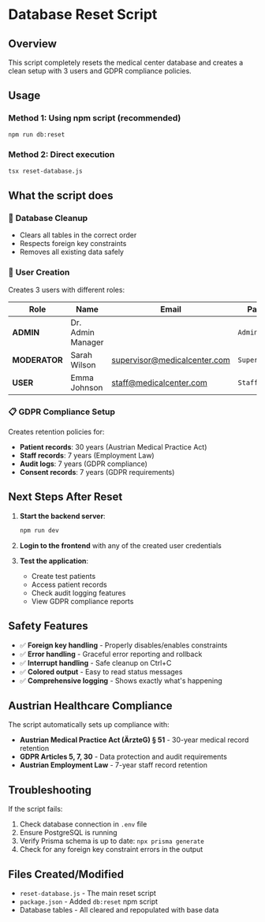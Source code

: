 # Database Reset Script

## Overview
This script completely resets the medical center database and creates a clean setup with 3 users and GDPR compliance policies.

## Usage

### Method 1: Using npm script (recommended)
```bash
npm run db:reset
```

### Method 2: Direct execution
```bash
tsx reset-database.js
```

## What the script does

### 🧹 **Database Cleanup**
- Clears all tables in the correct order
- Respects foreign key constraints
- Removes all existing data safely

### 👥 **User Creation**
Creates 3 users with different roles:

| Role | Name | Email | Password | Specialization |
|------|------|-------|----------|----------------|
| **ADMIN** | Dr. Admin Manager |   | `Admin123!` | Medical Massage |
| **MODERATOR** | Sarah Wilson | supervisor@medicalcenter.com | `Supervisor123!` | Physiotherapy |
| **USER** | Emma Johnson | staff@medicalcenter.com | `Staff123!` | Massage |

### 📋 **GDPR Compliance Setup**
Creates retention policies for:
- **Patient records**: 30 years (Austrian Medical Practice Act)
- **Staff records**: 7 years (Employment Law)
- **Audit logs**: 7 years (GDPR compliance)
- **Consent records**: 7 years (GDPR requirements)

## Next Steps After Reset

1. **Start the backend server**:
   ```bash
   npm run dev
   ```

2. **Login to the frontend** with any of the created user credentials

3. **Test the application**:
   - Create test patients
   - Access patient records
   - Check audit logging features
   - View GDPR compliance reports

## Safety Features

- ✅ **Foreign key handling** - Properly disables/enables constraints
- ✅ **Error handling** - Graceful error reporting and rollback
- ✅ **Interrupt handling** - Safe cleanup on Ctrl+C
- ✅ **Colored output** - Easy to read status messages
- ✅ **Comprehensive logging** - Shows exactly what's happening

## Austrian Healthcare Compliance

The script automatically sets up compliance with:
- **Austrian Medical Practice Act (ÄrzteG) § 51** - 30-year medical record retention
- **GDPR Articles 5, 7, 30** - Data protection and audit requirements
- **Austrian Employment Law** - 7-year staff record retention

## Troubleshooting

If the script fails:
1. Check database connection in `.env` file
2. Ensure PostgreSQL is running
3. Verify Prisma schema is up to date: `npx prisma generate`
4. Check for any foreign key constraint errors in the output

## Files Created/Modified

- `reset-database.js` - The main reset script
- `package.json` - Added `db:reset` npm script
- Database tables - All cleared and repopulated with base data